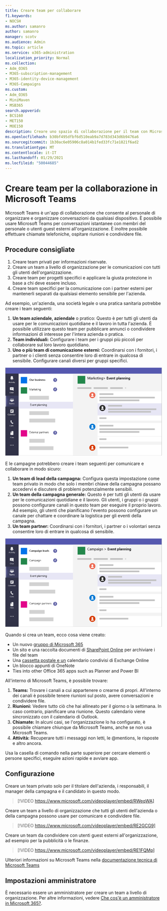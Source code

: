 ```yaml
---
title: Creare team per collaborare
f1.keywords:
- NOCSH
ms.author: samanro
author: samanro
manager: scotv
ms.audience: Admin
ms.topic: article
ms.service: o365-administration
localization_priority: Normal
ms.collection:
- Adm_O365
- M365-subscription-management
- M365-identity-device-management
- M365-Campaigns
ms.custom:
- Adm_O365
- MiniMaven
- MSB365
search.appverid:
- BCS160
- MET150
- MOE150
description: Creare uno spazio di collaborazione per il team con Microsoft Teams.
ms.openlocfilehash: b30bf495dfbf6d510eab9a7d783d343d6b9476a6
ms.sourcegitcommit: 1b30ac6e05906c8a014b1fed33fc71e1821f6ad2
ms.translationtype: MT
ms.contentlocale: it-IT
ms.lasthandoff: 01/29/2021
ms.locfileid: "50044685"
---
```

# <a name="create-teams-for-collaboration-in-microsoft-teams"></a>Creare team per la collaborazione in Microsoft Teams

Microsoft Teams è un'app di collaborazione che consente al personale di organizzare e organizzare conversazioni da qualsiasi dispositivo. È possibile usare Microsoft Teams per conversazioni istantanee con membri del personale o utenti guest esterni all'organizzazione. È inoltre possibile effettuare chiamate telefoniche, ospitare riunioni e condividere file.

## <a name="best-practices"></a>Procedure consigliate

1. Creare team privati per informazioni riservate.
1. Creare un team a livello di organizzazione per le comunicazioni con tutti gli utenti dell'organizzazione.
1. Creare team per progetti specifici e applicare la giusta protezione in base a chi deve essere incluso.
1. Creare team specifici per la comunicazione con i partner esterni per mantenerli separati da qualsiasi elemento sensibile per l'azienda.

Ad esempio, un'azienda, una società legale o una pratica sanitaria potrebbe creare i team seguenti:

1. **Un team aziendale, aziendale** o pratico: Questo è per tutti gli utenti da usare per le comunicazioni quotidiane e il lavoro in tutta l'azienda. È possibile utilizzare questo team per pubblicare annunci o condividere informazioni di interesse per l'intera azienda o pratica.
1. **Team individuali:** Configurare i team per i gruppi più piccoli per collaborare sul loro lavoro quotidiano.
1. **Uno o più team di comunicazione esterni:** Coordinarsi con i fornitori, i partner o i clienti senza consentire loro di entrare in qualcosa di sensibile. Configurare canali diversi per gruppi specifici.

![Diagramma di una finestra di Microsoft Teams con tre team separati per consentire comunicazioni e collaborazione sicure all'interno di un'azienda](../media/m365-democracy-teams-business-collab.png)

E le campagne potrebbero creare i team seguenti per comunicare e collaborare in modo sicuro:

1. **Un team di lead della campagna:** Configura questa impostazione come team privato in modo che solo i membri chiave della campagna possano accedervi e discutere di problemi potenzialmente sensibili.
2. **Un team della campagna generale:** Questo è per tutti gli utenti da usare per le comunicazioni quotidiane e il lavoro. Gli utenti, i gruppi o i gruppi possono configurare canali in questo team per eseguire il proprio lavoro. Ad esempio, gli utenti che pianificano l'evento possono configurare un canale per chattare e coordinare la logistica per gli eventi della campagna.
3. **Un team partner:** Coordinarsi con i fornitori, i partner o i volontari senza consentire loro di entrare in qualcosa di sensibile.

![Diagramma di una finestra di Microsoft Teams con tre team separati per consentire comunicazioni e collaborazione sicure all'interno di una campagna](../media/m365-democracy-teams-collab.png)

Quando si crea un team, ecco cosa viene creato:

- Un nuovo [gruppo di Microsoft 365](https://docs.microsoft.com/MicrosoftTeams/office-365-groups)
- Un sito e una raccolta documenti di [SharePoint Online](https://docs.microsoft.com/MicrosoftTeams/sharepoint-onedrive-interact) per archiviare i file del team
- Una [cassetta postale e un](https://docs.microsoft.com/MicrosoftTeams/exchange-teams-interact) calendario condivisi di Exchange Online
- Un blocco appunti di OneNote
- Ties into other Office 365 apps such as Planner and Power BI

All'interno di Microsoft Teams, è possibile trovare:

1. **Teams:** Trovare i canali a cui appartenere o crearne di propri. All'interno dei canali è possibile tenere riunioni sul posto, avere conversazioni e condividere file.
2. **Riunioni:** Vedere tutto ciò che hai allineato per il giorno o la settimana. In caso contrario, pianificare una riunione. Questo calendario viene sincronizzato con il calendario di Outlook.
3. **Chiamate:** In alcuni casi, se l'organizzazione lo ha configurato, è possibile chiamare chiunque da Microsoft Teams, anche se non usa Microsoft Teams.
4. **Attività:** Recuperare tutti i messaggi non letti, le @mentions, le risposte e altro ancora.

Usa la casella di comando nella parte superiore per cercare elementi o persone specifici, eseguire azioni rapide e avviare app.

## <a name="set-it-up"></a>Configurazione

Creare un team privato solo per il titolare dell'azienda, i responsabili, il manager della campagna e il candidato in questo modo.

> [!VIDEO https://www.microsoft.com/videoplayer/embed/RWeqWA]

Creare un team a livello di organizzazione che tutti gli utenti dell'azienda o della campagna possono usare per comunicare e condividere file.

> [!VIDEO https://www.microsoft.com/videoplayer/embed/RE2GCG9]

Creare un team da condividere con utenti guest esterni all'organizzazione, ad esempio per la pubblicità o le finanze.

> [!VIDEO https://www.microsoft.com/videoplayer/embed/RE1FQMp]

Ulteriori informazioni su Microsoft Teams nella [documentazione tecnica di Microsoft Teams](https://docs.microsoft.com/microsoftteams/microsoft-teams)

## <a name="admin-settings"></a>Impostazioni amministratore

È necessario essere un amministratore per creare un team a livello di organizzazione. Per altre informazioni, vedere [Che cos'è un amministratore in Microsoft 365?](https://support.office.com/article/what-is-an-admin-e123627e-4892-4461-b9aa-1b6d57a5cfa4?ui=en-US&rs=en-US&ad=US).
